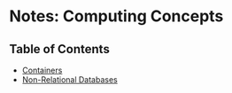 # Notes: Computing Concepts

## Table of Contents
* [Containers](./containers)
* [Non-Relational Databases](./nonrelational-databases)
